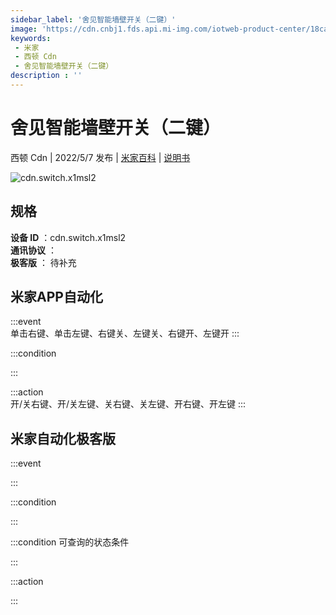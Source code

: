 ```yaml
---
sidebar_label: '舍见智能墙壁开关（二键）'
image: 'https://cdn.cnbj1.fds.api.mi-img.com/iotweb-product-center/18ca0c0f82c5fdd538d6471ec9d031bf_1648871177847.png?GalaxyAccessKeyId=AKVGLQWBOVIRQ3XLEW&Expires=9223372036854775807&Signature=pr/o45cLBgFn42AHyB/4TtLEWJ4='
keywords: 
 - 米家
 - 西顿 Cdn
 - 舍见智能墙壁开关（二键）
description : ''
---
```

# 舍见智能墙壁开关（二键）

西顿 Cdn | 2022/5/7 发布 | [米家百科](https://home.mi.com/webapp/content/baike/product/index.html?model=cdn.switch.x1msl2) | [说明书](https://home.mi.com/views/introduction.html?model=cdn.switch.x1msl2&region=cn)

![cdn.switch.x1msl2](https://cdn.cnbj1.fds.api.mi-img.com/iotweb-product-center/18ca0c0f82c5fdd538d6471ec9d031bf_1648871177847.png?GalaxyAccessKeyId=AKVGLQWBOVIRQ3XLEW&Expires=9223372036854775807&Signature=pr/o45cLBgFn42AHyB/4TtLEWJ4=)

## 规格  
> 
**设备 ID** ：cdn.switch.x1msl2  
**通讯协议** ：  
**极客版**  ： 待补充 


## 米家APP自动化  

:::event  
单击右键、单击左键、右键关、左键关、右键开、左键开
:::

:::condition  

:::

:::action   
开/关右键、开/关左键、关右键、关左键、开右键、开左键
:::

## 米家自动化极客版  

:::event  

:::

:::condition  

:::

:::condition 可查询的状态条件  

:::

:::action  

:::

        
